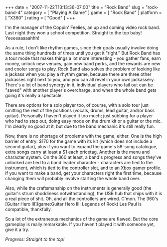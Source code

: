 +++
date = "2007-11-22T13:13:36-07:00"
title = "Rock Band"
slug = "rock-band-4"
category = [ "Playing A Game" ]
game = [ "Rock Band" ]
platform = [ "X360" ]
rating = [ "Good" ]
+++

I'm the manager of the Coppin' Feelies, an up and coming video rock band.  Last night they won a school competition.  Straight to the top baby!  Yeeeeaaaaahhh!

As a rule, I don't like rhythm games, since their goals usually involve doing the same thing hundreds of times until you get it "right."  But Rock Band has a tour mode that makes things a lot more interesting - you gather fans, earn money, unlock new venues, gain new band perks, and the rewards are new and cooler songs to play.  Rock Band also solves the problem of looking like a jackass when you play a rhythm game, because there are three other jackasses right next to you, and you can all revel in your own jackassery.  There's a lot of band synergy in it, individual players who fail out can be "saved" with another player's overcharge, and when the whole band gets going it's really a spectacle.

There are options for a solo player too, of course, with a solo tour just omitting the rest of the positions (vocals, drums, lead guitar, and/or bass guitar).  Personally I haven't played it too much; just subbing for a player who had to step out, doing easy mode on the drum kit or a guitar or the mic.  I'm clearly no good at it, but due to the band mechanic it's still really fun.

Now, there is no shortage of problems with the game, either.  One is the high barrier of entry: $170 for the game with its kit (which does not include a second guitar), plus if you want to expand the game's 58-song catalogue, extra songs carry at least a $1 each pricetag.  Another is the menu and character system.  On the 360 at least, a band's progress and songs they've unlocked are tied to a band leader character - characters are tied to the instrument, which is tied to the controller slot, and to an Xbox gamer profile.  If you want to make a band, get your characters right the first time, because changing them will probably involve starting the whole band over.

Also, while the craftsmanship on the instruments is generally good (the guitar's strum shoddiness notwithstanding), the USB hub that ships with it is a real piece of shit.  Oh, and all the controllers are wired.  C'mon.  The 360's [Guitar Hero III](game:Guitar Hero III: Legends of Rock) Les Paul is compatible, thankfully.

So a lot of the extraneous mechanics of the game are flawed.  But the core gameplay is really remarkable.  If you haven't played it with someone yet, give it a try.

<i>Progress: Straight to the top!</i>